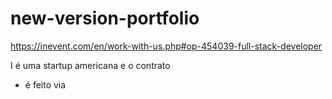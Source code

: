 # new-version-portfolio

https://inevent.com/en/work-with-us.php#op-454039-full-stack-developer

I é uma startup
americana e o contrato
- é feito via 

